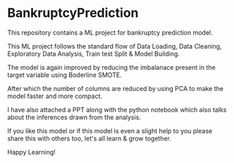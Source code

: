 # BankruptcyPrediction
This repository contains a ML project for bankruptcy prediction model.

This ML project follows the standard flow of Data Loading, Data Cleaning, Exploratory Data Analysis, Train test Split & Model Building. 

The model is again improved by reducing the imbalanace present in the target variable using Boderline SMOTE.

After which the number of columns are reduced by using PCA to make the model faster and more compact.

I have also attached a PPT along with the python notebook which also talks about the inferences drawn from the analysis.

If you like this model or if this model is even a slight help to you please share this with others too, let's all learn & grow together.

Happy Learning!
